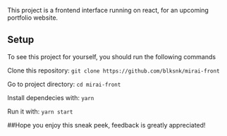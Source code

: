 This project is a frontend interface running on react, for an upcoming portfolio website.

## Setup

To see this project for yourself, you should run the following commands

Clone this repository:
 `git clone https://github.com/blksnk/mirai-front`

Go to project directory:
 `cd mirai-front`

Install dependecies with:
 `yarn`

Run it with:
 `yarn start`

##Hope you enjoy this sneak peek, feedback is greatly appreciated!